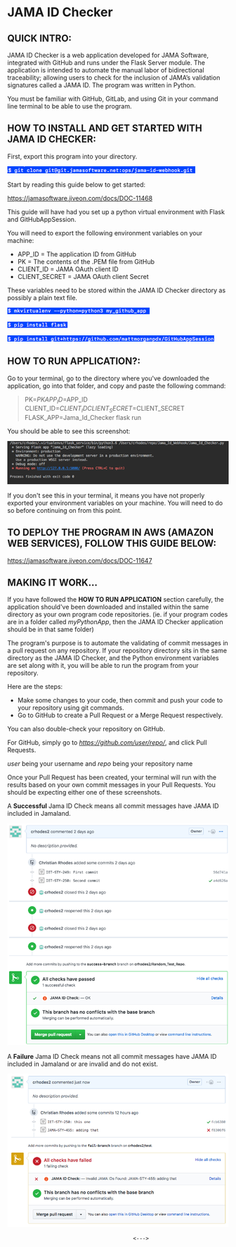 # JAMA ID Checker

## QUICK INTRO:

JAMA ID Checker is a web application developed for JAMA Software, 
integrated with GitHub and runs under the Flask Server module. 
The application is intended to automate the manual labor of bidirectional traceability; 
allowing users to check for the inclusion of JAMA’s validation signatures called a JAMA ID. 
The program was written in Python.

You must be familiar with GitHub, GitLab, and using Git in your command line terminal to be able to use
the program.


## HOW TO INSTALL AND GET STARTED WITH JAMA ID CHECKER:

First, export this program into your directory.

![](./image/0.png)

Start by reading this guide below to get started:

https://jamasoftware.jiveon.com/docs/DOC-11468

This guide will have had you set up a python virtual environment with Flask and GitHubAppSession.

You will need to export the following environment variables on your machine:

+ APP_ID = The application ID from GitHub
+ PK = The contents of the .PEM file from GitHub
+ CLIENT_ID = JAMA OAuth client ID
+ CLIENT_SECRET = JAMA OAuth client Secret

These variables need to be stored within the JAMA ID Checker directory as possibly a plain text file.

![](./image/1.png)

![](./image/2.png)

![](./image/3.png)

## HOW TO RUN APPLICATION?: 

Go to your terminal, go to the directory where you've downloaded the application, go into that folder, 
and copy and paste the following command:

> PK=$PK APP_ID=$APP_ID CLIENT_ID=$CLIENT_ID CLIENT_SECRET=$CLIENT_SECRET FLASK_APP=Jama_Id_Checker flask run

You should be able to see this screenshot:

![](./image/4.png)

If you don't see this in your terminal, it means you have not properly exported your environment variables on your machine.
You will need to do so before continuing on from this point.

## TO DEPLOY THE PROGRAM IN AWS (AMAZON WEB SERVICES), FOLLOW THIS GUIDE BELOW:
https://jamasoftware.jiveon.com/docs/DOC-11647


## MAKING IT WORK...

If you have followed the **HOW TO RUN APPLICATION** section carefully, the application should've been downloaded and installed
within the same directory as your own program code repositories. (ie. if your program codes are in a folder called *myPythonApp*,
then the JAMA ID Checker application should be in that same folder)

The program's purpose is to automate the validating of commit messages in a pull request on any repository.
If your repository directory sits in the same directory as the JAMA ID Checker, and the Python environment variables are set
along with it, you will be able to run the program from your repository.

Here are the steps: 

+ Make some changes to your code, then commit and push your code to your repository using git commands.
+ Go to GitHub to create a Pull Request or a Merge Request respectively.

You can also double-check your repository on GitHub.
 
For GitHub, simply go to *https://github.com/user/repo/*, and click Pull Requests. 

*user* being your username and *repo* being your repository name

Once your Pull Request has been created, your terminal will run with the results based on your own commit messages
in your Pull Requests. You should be expecting either one of these screenshots.

A **Successful** Jama ID Check means all commit messages have JAMA ID included in Jamaland.

![](./image/5.png)


A **Failure** Jama ID Check means not all commit messages have JAMA ID included in Jamaland 
or are invalid and do not exist.

![](./image/6.png)



                                            <--->

